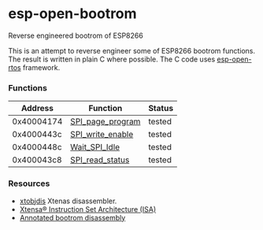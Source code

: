 # esp-open-bootrom
Reverse engineered bootrom of  ESP8266

This is an attempt to reverse engineer some of ESP8266 bootrom functions.
The result is written in plain C where possible.
The C code uses [esp-open-rtos](https://github.com/SuperHouse/esp-open-rtos) framework.

### Functions

|   Address  | Function                                              | Status  |
|------------|-------------------------------------------------------|---------|
| 0x40004174 | [SPI_page_program](https://github.com/sheinz/esp-open-bootrom/blob/master/spi_flash.c#L13) | tested |
| 0x4000443c | [SPI_write_enable](https://github.com/sheinz/esp-open-bootrom/blob/master/spi_flash.c#L93) | tested |
| 0x4000448c | [Wait_SPI_Idle](https://github.com/sheinz/esp-open-bootrom/blob/master/spi_flash.c#L126)   | tested |
| 0x400043c8 | [SPI_read_status](https://github.com/sheinz/esp-open-bootrom/blob/master/spi_flash.c#L110) | tested |

### Resources
- [xtobjdis](https://bitbucket.org/foogod/xtobjdis) Xtenas disassembler.
- [Xtensa® Instruction Set Architecture (ISA)](https://www.google.com.ua/search?q=xtensa+instruction+set)
- [Annotated bootrom disassembly](http://cholla.mmto.org/esp8266/bootrom/)

